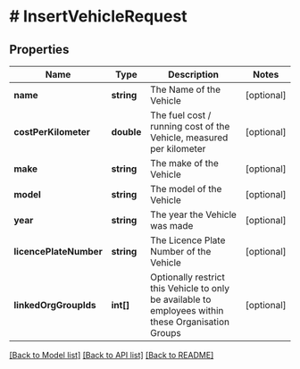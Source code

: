 # # InsertVehicleRequest

## Properties

Name | Type | Description | Notes
------------ | ------------- | ------------- | -------------
**name** | **string** | The Name of the Vehicle | [optional]
**costPerKilometer** | **double** | The fuel cost / running cost of the Vehicle, measured per kilometer | [optional]
**make** | **string** | The make of the Vehicle | [optional]
**model** | **string** | The model of the Vehicle | [optional]
**year** | **string** | The year the Vehicle was made | [optional]
**licencePlateNumber** | **string** | The Licence Plate Number of the Vehicle | [optional]
**linkedOrgGroupIds** | **int[]** | Optionally restrict this Vehicle to only be available to employees within these Organisation Groups | [optional]

[[Back to Model list]](../../README.md#models) [[Back to API list]](../../README.md#endpoints) [[Back to README]](../../README.md)

